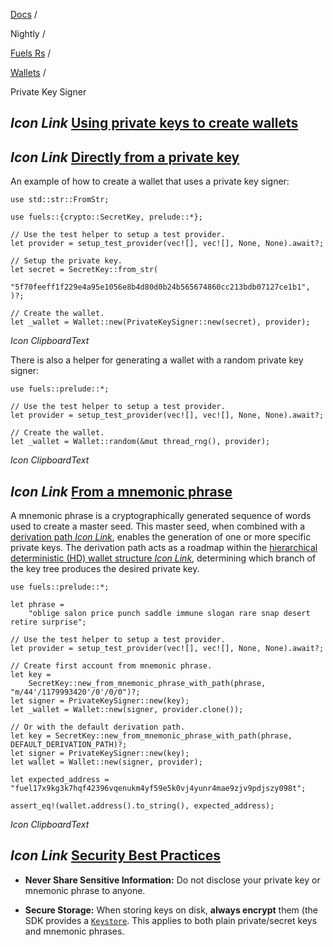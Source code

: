 [Docs](https://docs.fuel.network/) /

Nightly  /

[Fuels Rs](https://docs.fuel.network/docs/nightly/fuels-rs/) /

[Wallets](https://docs.fuel.network/docs/nightly/fuels-rs/wallets/) /

Private Key Signer

## _Icon Link_ [Using private keys to create wallets](https://docs.fuel.network/docs/nightly/fuels-rs/wallets/private_key_signer/\#using-private-keys-to-create-wallets)

## _Icon Link_ [Directly from a private key](https://docs.fuel.network/docs/nightly/fuels-rs/wallets/private_key_signer/\#directly-from-a-private-key)

An example of how to create a wallet that uses a private key signer:

```fuel_Box fuel_Box-idXKMmm-css
use std::str::FromStr;

use fuels::{crypto::SecretKey, prelude::*};

// Use the test helper to setup a test provider.
let provider = setup_test_provider(vec![], vec![], None, None).await?;

// Setup the private key.
let secret = SecretKey::from_str(
    "5f70feeff1f229e4a95e1056e8b4d80d0b24b565674860cc213bdb07127ce1b1",
)?;

// Create the wallet.
let _wallet = Wallet::new(PrivateKeySigner::new(secret), provider);
```

_Icon ClipboardText_

There is also a helper for generating a wallet with a random private key signer:

```fuel_Box fuel_Box-idXKMmm-css
use fuels::prelude::*;

// Use the test helper to setup a test provider.
let provider = setup_test_provider(vec![], vec![], None, None).await?;

// Create the wallet.
let _wallet = Wallet::random(&mut thread_rng(), provider);
```

_Icon ClipboardText_

## _Icon Link_ [From a mnemonic phrase](https://docs.fuel.network/docs/nightly/fuels-rs/wallets/private_key_signer/\#from-a-mnemonic-phrase)

A mnemonic phrase is a cryptographically generated sequence of words used to create a master seed. This master seed, when combined with a [derivation path _Icon Link_](https://thebitcoinmanual.com/articles/btc-derivation-path/), enables the generation of one or more specific private keys. The derivation path acts as a roadmap within the [hierarchical deterministic (HD) wallet structure _Icon Link_](https://www.ledger.com/academy/crypto/what-are-hierarchical-deterministic-hd-wallets), determining which branch of the key tree produces the desired private key.

```fuel_Box fuel_Box-idXKMmm-css
use fuels::prelude::*;

let phrase =
    "oblige salon price punch saddle immune slogan rare snap desert retire surprise";

// Use the test helper to setup a test provider.
let provider = setup_test_provider(vec![], vec![], None, None).await?;

// Create first account from mnemonic phrase.
let key =
    SecretKey::new_from_mnemonic_phrase_with_path(phrase, "m/44'/1179993420'/0'/0/0")?;
let signer = PrivateKeySigner::new(key);
let _wallet = Wallet::new(signer, provider.clone());

// Or with the default derivation path.
let key = SecretKey::new_from_mnemonic_phrase_with_path(phrase, DEFAULT_DERIVATION_PATH)?;
let signer = PrivateKeySigner::new(key);
let wallet = Wallet::new(signer, provider);

let expected_address = "fuel17x9kg3k7hqf42396vqenukm4yf59e5k0vj4yunr4mae9zjv9pdjszy098t";

assert_eq!(wallet.address().to_string(), expected_address);
```

_Icon ClipboardText_

## _Icon Link_ [Security Best Practices](https://docs.fuel.network/docs/nightly/fuels-rs/wallets/private_key_signer/\#security-best-practices)

- **Never Share Sensitive Information:**
Do not disclose your private key or mnemonic phrase to anyone.

- **Secure Storage:**
When storing keys on disk, **always encrypt** them (the SDK provides a [`Keystore`](https://docs.fuel.network/docs/nightly/fuels-rs/wallets/keystore/). This applies to both plain private/secret keys and mnemonic phrases.